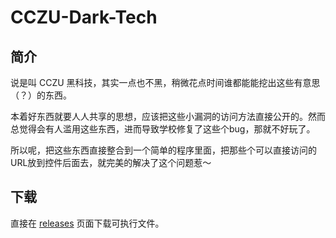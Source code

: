 # CCZU-Dark-Tech

## 简介
说是叫 CCZU 黑科技，其实一点也不黑，稍微花点时间谁都能能挖出这些有意思（？）的东西。

本着好东西就要人人共享的思想，应该把这些小漏洞的访问方法直接公开的。然而总觉得会有人滥用这些东西，进而导致学校修复了这些个bug，那就不好玩了。

所以呢，把这些东西直接整合到一个简单的程序里面，把那些个可以直接访问的URL放到控件后面去，就完美的解决了这个问题惹～

## 下载
直接在 [releases](https://github.com/Zhangyuze/CCZU-Dark-Tech/releases) 页面下载可执行文件。 
